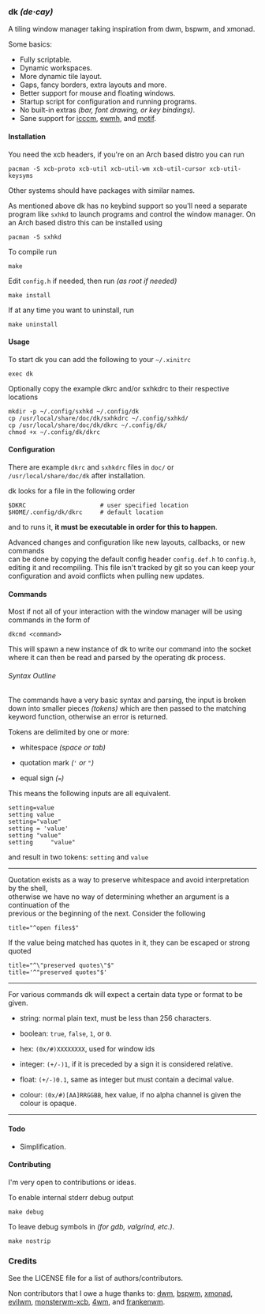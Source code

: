 ### dk *(de·cay)*

A tiling window manager taking inspiration from dwm, bspwm, and xmonad.

Some basics:

- Fully scriptable.
- Dynamic workspaces.
- More dynamic tile layout.
- Gaps, fancy borders, extra layouts and more.
- Better support for mouse and floating windows.
- Startup script for configuration and running programs.
- No built-in extras *(bar, font drawing, or key bindings)*.
- Sane support for
[icccm](https://www.x.org/releases/X11R7.6/doc/xorg-docs/specs/ICCCM/icccm.html#client_to_window_manager_communication),
[ewmh](https://specifications.freedesktop.org/wm-spec/wm-spec-latest.html), and
[motif](http://www.ist.co.uk/motif/books/vol6A/ch-20.fm.html#963509).


#### Installation

You need the xcb headers, if you're on an Arch based distro you can run

```
pacman -S xcb-proto xcb-util xcb-util-wm xcb-util-cursor xcb-util-keysyms
```
Other systems should have packages with similar names.

As mentioned above dk has no keybind support so you'll need a separate  
program like `sxhkd` to launch programs and control the window manager.
On an Arch based distro this can be installed using
```
pacman -S sxhkd
```


To compile run
```
make
```

Edit `config.h` if needed, then run *(as root if needed)*
```
make install
```

If at any time you want to uninstall, run
```
make uninstall
```


#### Usage

To start dk you can add the following to your `~/.xinitrc`
```
exec dk
```

Optionally copy the example dkrc and/or sxhkdrc to their respective locations
```
mkdir -p ~/.config/sxhkd ~/.config/dk
cp /usr/local/share/doc/dk/sxhkdrc ~/.config/sxhkd/
cp /usr/local/share/doc/dk/dkrc ~/.config/dk/
chmod +x ~/.config/dk/dkrc
```

#### Configuration

There are example `dkrc` and `sxhkdrc` files in `doc/` or  
`/usr/local/share/doc/dk` after installation.

dk looks for a file in the following order
```
$DKRC                     # user specified location
$HOME/.config/dk/dkrc     # default location
```
and to runs it, **it must be executable in order for this to happen**.

Advanced changes and configuration like new layouts, callbacks, or new commands  
can be done by copying the default config header `config.def.h` to `config.h`,  
editing it and recompiling. This file isn't tracked by git so you can keep your  
configuration and avoid conflicts when pulling new updates.

#### Commands
Most if not all of your interaction with the window manager will be using  
commands in the form of
```
dkcmd <command>
```
This will spawn a new instance of dk to write our command into the socket  
where it can then be read and parsed by the operating dk process.


###### Syntax Outline
The commands have a very basic syntax and parsing, the input is broken  
down into smaller pieces *(tokens)* which are then passed to the matching  
keyword function, otherwise an error is returned.

Tokens are delimited by one or more:

- whitespace *(space or tab)*

- quotation mark *(`'` or `"`)*

- equal sign *(`=`)*

This means the following inputs are all equivalent.
```
setting=value
setting value
setting="value"
setting = 'value'
setting "value"
setting		"value"
```
and result in two tokens: `setting` and `value`

---

Quotation exists as a way to preserve whitespace and avoid interpretation by the shell,  
otherwise we have no way of determining whether an argument is a continuation of the  
previous or the beginning of the next. Consider the following
```
title="^open files$"
```

If the value being matched has quotes in it, they can be escaped or strong quoted
```
title="^\"preserved quotes\"$"
title='^"preserved quotes"$'
```

---

For various commands dk will expect a certain data type or format to be given.

- string: normal plain text, must be less than 256 characters.

- boolean: `true`, `false`, `1`, or `0`.

- hex: `(0x/#)XXXXXXXX`, used for window ids

- integer: `(+/-)1`, if it is preceded by a sign it is considered relative.

- float: `(+/-)0.1`, same as integer but must contain a decimal value.

- colour: `(0x/#)[AA]RRGGBB`, hex value, if no alpha channel is given the colour is opaque.

---



#### Todo

- Simplification.


#### Contributing

I'm very open to contributions or ideas.


To enable internal stderr debug output
```
make debug
```

To leave debug symbols in *(for gdb, valgrind, etc.)*.
```
make nostrip
```


### Credits

See the LICENSE file for a list of authors/contributors.

Non contributors that I owe a huge thanks to:
[dwm](https://dmw.suckless.org), [bspwm](https://github.com/baskerville/bspwm),
[xmonad](https://xmonad.org), [evilwm](http://www.6809.org.uk/evilwm/),
[monsterwm-xcb](https://github.com/Cloudef/monsterwm-xcb),
[4wm](https://github.com/dct2012/4wm), and [frankenwm](https://github.com/sulami/FrankenWM).

